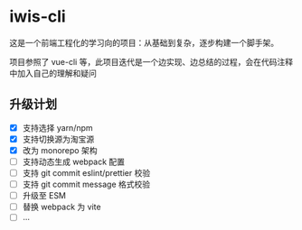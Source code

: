 # iwis-cli

这是一个前端工程化的学习向的项目：从基础到复杂，逐步构建一个脚手架。

项目参照了 vue-cli 等，此项目迭代是一个边实现、边总结的过程，会在代码注释中加入自己的理解和疑问

## 升级计划

- [x] 支持选择 yarn/npm
- [x] 支持切换源为淘宝源
- [x] 改为 monorepo 架构
- [ ] 支持动态生成 webpack 配置
- [ ] 支持 git commit eslint/prettier 校验
- [ ] 支持 git commit message 格式校验
- [ ] 升级至 ESM
- [ ] 替换 webpack 为 vite
- [ ] ...
